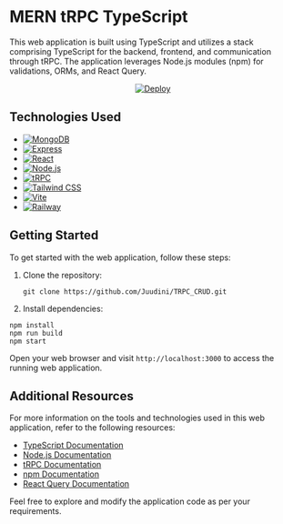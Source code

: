 # MERN tRPC TypeScript

This web application is built using TypeScript and utilizes a stack comprising TypeScript for the backend, frontend, and communication through tRPC. The application leverages Node.js modules (npm) for validations, ORMs, and React Query.

<p align="center">
  <a href="https://mern-trpc-typescript-production.up.railway.app/">
    <img src="https://img.shields.io/badge/Deploy-%20Railway-lightgrey?style=for-the-badge" alt="Deploy">
  </a>
</p>

## Technologies Used

- [![MongoDB](https://img.shields.io/badge/MongoDB-green?logo=mongodb&logoColor=white&style=flat)](https://www.mongodb.com/)
- [![Express](https://img.shields.io/badge/Express-blue?logo=express&logoColor=white&style=flat)](https://expressjs.com/)
- [![React](https://img.shields.io/badge/React-blue?logo=react&logoColor=white&style=flat)](https://reactjs.org/)
- [![Node.js](https://img.shields.io/badge/Node.js-green?logo=node.js&logoColor=white&style=flat)](https://nodejs.org/)
- [![tRPC](https://img.shields.io/badge/tRPC-lightgrey?logoColor=white&style=flat)](https://trpc.io/)
- [![Tailwind CSS](https://img.shields.io/badge/Tailwind_CSS-blue?logo=tailwind-css&logoColor=white&style=flat)](https://tailwindcss.com/)
- [![Vite](https://img.shields.io/badge/Vite-darkgreen?logo=vite&logoColor=white&style=flat)](https://vitejs.dev/)
- [![Railway](https://img.shields.io/badge/Railway-lightgrey?logo=railway&logoColor=white&style=flat)](https://mern-trpc-typescript-production.up.railway.app/)



## Getting Started

To get started with the web application, follow these steps:

1. Clone the repository:

   ```
   git clone https://github.com/Juudini/TRPC_CRUD.git
   ```

2. Install dependencies:

``` 
npm install
npm run build
npm start
```

Open your web browser and visit `http://localhost:3000` to access the running web application.

## Additional Resources

For more information on the tools and technologies used in this web application, refer to the following resources:

- [TypeScript Documentation](https://www.typescriptlang.org/docs/)
- [Node.js Documentation](https://nodejs.org/en/docs/)
- [tRPC Documentation](https://trpc.io/docs/)
- [npm Documentation](https://docs.npmjs.com/)
- [React Query Documentation](https://react-query.tanstack.com/)

Feel free to explore and modify the application code as per your requirements.